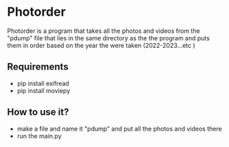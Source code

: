 # Photorder
Photorder is a program that takes all the photos and videos from the "pdump" file that lies in the same directory as the the program and puts them in order based on the year the were taken (2022-2023...etc )

## Requirements
- pip install exifread
- pip install moviepy
## How to use it?
- make a file and name it "pdump" and put all the photos and videos there
- run the main.py
